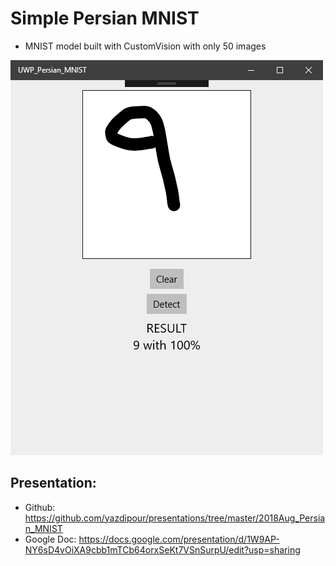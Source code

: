 # Simple Persian MNIST
* MNIST model built with CustomVision with only 50 images

![Persian MNIST](UWP_FA.PNG)

## Presentation:
- Github: https://github.com/yazdipour/presentations/tree/master/2018Aug_Persian_MNIST
- Google Doc: https://docs.google.com/presentation/d/1W9AP-NY6sD4vOiXA9cbb1mTCb64orxSeKt7VSnSurpU/edit?usp=sharing